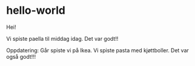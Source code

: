 # hello-world

Hei!

Vi spiste paella til middag idag. Det var godt!!

Oppdatering:
Går spiste vi på Ikea. Vi spiste pasta med kjøttboller. Det var også godt!!!
